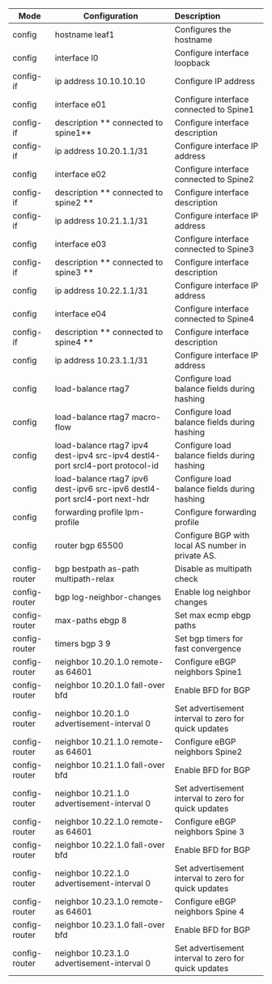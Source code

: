 

| Mode          | Configuration                                                | Description                                          |
| ------------- | ------------------------------------------------------------ | :--------------------------------------------------- |
| config        | hostname leaf1                                               | Configures the hostname                              |
| config        | interface l0                                                 | Configure interface loopback                         |
| config-if     | ip address 10.10.10.10                                       | Configure IP address                                 |
| config        | interface e01                                                | Configure interface connected  to Spine1             |
| config-if     | description ** connected to spine1**                         | Configure interface description                      |
| config-if     | ip address 10.20.1.1/31                                      | Configure interface IP address                       |
| config        | interface e02                                                | Configure interface connected to Spine2              |
| config-if     | description ** connected to spine2 **                        | Configure interface description                      |
| config-if     | ip address 10.21.1.1/31                                      | Configure interface IP address                       |
| config        | interface e03                                                | Configure interface connected to Spine3              |
| config-if     | description ** connected to spine3 **                        | Configure interface description                      |
| config        | ip address 10.22.1.1/31                                      | Configure interface IP address                       |
| config        | interface e04                                                | Configure interface connected to Spine4              |
| config-if     | description ** connected to spine4 **                        | Configure interface description                      |
| config        | ip address 10.23.1.1/31                                      | Configure interface IP address                       |
| config        | load-balance rtag7                                           | Configure load balance fields during hashing         |
| config        | load-balance rtag7 macro-flow                                | Configure load balance fields during hashing         |
| config        | load-balance rtag7 ipv4 dest-ipv4 src-ipv4 destl4-port srcl4-port protocol-id | Configure load balance fields during hashing         |
| config        | load-balance rtag7 ipv6 dest-ipv6 src-ipv6 destl4-port srcl4-port next-hdr | Configure load balance fields during hashing         |
| config        | forwarding profile lpm-profile                               | Configure  forwarding profile                        |
| config        | router bgp 65500                                             | Configure BGP with local AS number in private AS.    |
| config-router | bgp bestpath as-path multipath-relax                         | Disable as multipath check                           |
| config-router | bgp log-neighbor-changes                                     | Enable log neighbor changes                          |
| config-router | max-paths ebgp 8                                             | Set max ecmp ebgp paths                              |
| config-router | timers bgp 3 9                                               | Set bgp timers for fast convergence                  |
| config-router | neighbor 10.20.1.0 remote-as 64601                           | Configure eBGP neighbors Spine1                      |
| config-router | neighbor 10.20.1.0 fall-over bfd                             | Enable BFD for BGP                                   |
| config-router | neighbor 10.20.1.0 advertisement-interval 0                  | Set advertisement interval to zero for quick updates |
| config-router | neighbor 10.21.1.0 remote-as 64601                           | Configure eBGP neighbors Spine2                      |
| config-router | neighbor 10.21.1.0 fall-over bfd                             | Enable BFD for BGP                                   |
| config-router | neighbor 10.21.1.0 advertisement-interval 0                  | Set advertisement interval to zero for quick updates |
| config-router | neighbor 10.22.1.0 remote-as 64601                           | Configure eBGP neighbors Spine 3                     |
| config-router | neighbor 10.22.1.0 fall-over bfd                             | Enable BFD for BGP                                   |
| config-router | neighbor 10.22.1.0 advertisement-interval 0                  | Set advertisement interval to zero for quick updates |
| config-router | neighbor 10.23.1.0 remote-as 64601                           | Configure eBGP neighbors Spine 4                     |
| config-router | neighbor 10.23.1.0 fall-over bfd                             | Enable BFD for BGP                                   |
| config-router | neighbor 10.23.1.0 advertisement-interval 0                  | Set advertisement interval to zero for quick updates |